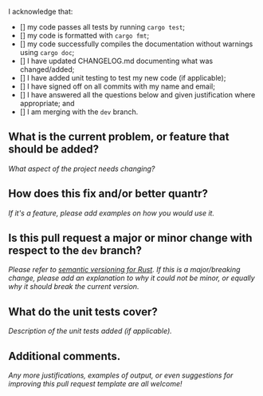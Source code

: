 I acknowledge that:

- [] my code passes all tests by running `cargo test`;
- [] my code is formatted with `cargo fmt`;
- [] my code successfully compiles the documentation without warnings
  using `cargo doc`;
- [] I have updated CHANGELOG.md documenting what was changed/added;
- [] I have added unit testing to test my new code (if applicable);
- [] I have signed off on all commits with my name and email;
- [] I have answered all the questions below and given justification
  where appropriate; and
- [] I am merging with the `dev` branch.

## What is the current problem, or feature that should be added?

_What aspect of the project needs changing?_

## How does this fix and/or better quantr?

_If it's a feature, please add examples on how you would use it._ 

## Is this pull request a major or minor change with respect to the `dev` branch?

_Please refer to [semantic versioning for Rust](https://doc.rust-lang.org/cargo/reference/semver.html). If this is a major/breaking change, please add an explanation to why it could not be minor, or equally why it should break the current version._

## What do the unit tests cover?

_Description of the unit tests added (if applicable)._

## Additional comments.

_Any more justifications, examples of output, or even suggestions for improving this pull request template are all welcome!_
